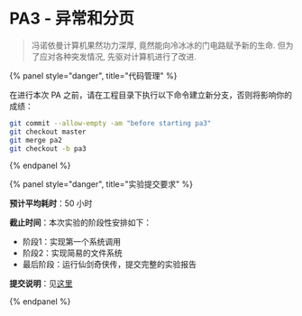 # PA3 - 异常和分页

> 冯诺依曼计算机果然功力深厚, 竟然能向冷冰冰的门电路赋予新的生命. 但为了应对各种突发情况, 先驱对计算机进行了改进.

{% panel style="danger", title="代码管理" %}

在进行本次 PA 之前，请在工程目录下执行以下命令建立新分支，否则将影响你的成绩：

```bash
git commit --allow-empty -am "before starting pa3"
git checkout master
git merge pa2
git checkout -b pa3
```

{% endpanel %}

{% panel style="danger", title="实验提交要求" %}

**预计平均耗时**：50 小时

**截止时间**：本次实验的阶段性安排如下：

- 阶段1：实现第一个系统调用
- 阶段2：实现简易的文件系统
- 最后阶段：运行仙剑奇侠传，提交完整的实验报告

**提交说明**：见[这里](https://www.jinhangdev.cn/ics/text/others/submit-requirement.html)

{% endpanel %}